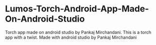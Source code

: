 # Lumos-Torch-Android-App-Made-On-Android-Studio
Torch app made on android studio by Pankaj Mirchandani.
This is a torch app with a twist.
Made with android studio by Pankaj Mirchandani
